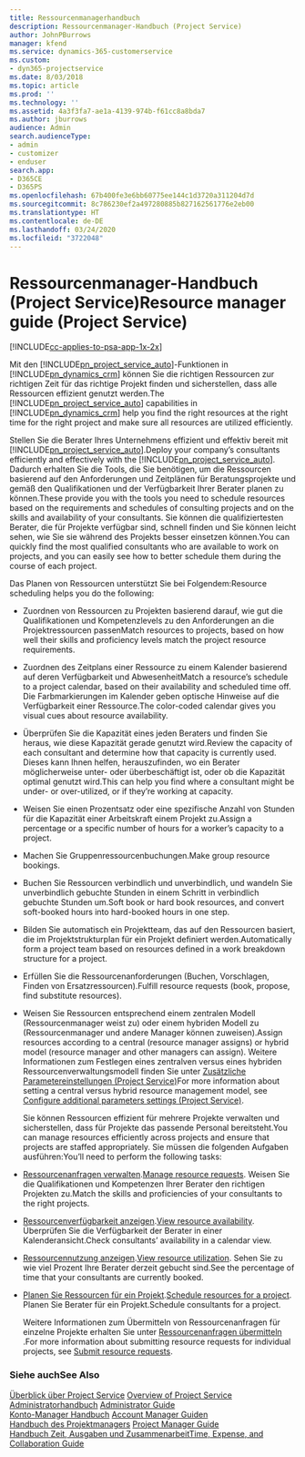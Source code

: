 ```yaml
---
title: Ressourcenmanagerhandbuch
description: Ressourcenmanager-Handbuch (Project Service)
author: JohnPBurrows
manager: kfend
ms.service: dynamics-365-customerservice
ms.custom:
- dyn365-projectservice
ms.date: 8/03/2018
ms.topic: article
ms.prod: ''
ms.technology: ''
ms.assetid: 4a3f3fa7-ae1a-4139-974b-f61cc8a8bda7
ms.author: jburrows
audience: Admin
search.audienceType:
- admin
- customizer
- enduser
search.app:
- D365CE
- D365PS
ms.openlocfilehash: 67b400fe3e6bb60775ee144c1d3720a311204d7d
ms.sourcegitcommit: 8c786230ef2a497280885b827162561776e2eb00
ms.translationtype: HT
ms.contentlocale: de-DE
ms.lasthandoff: 03/24/2020
ms.locfileid: "3722048"
---
```

# <a name="resource-manager-guide-project-service"></a><span data-ttu-id="13b78-103">Ressourcenmanager-Handbuch (Project Service)</span><span class="sxs-lookup"><span data-stu-id="13b78-103">Resource manager guide (Project Service)</span></span>

[!INCLUDE[cc-applies-to-psa-app-1x-2x](../includes/cc-applies-to-psa-app-1x-2x.md)]

<span data-ttu-id="13b78-104">Mit den [!INCLUDE[pn_project_service_auto](../includes/pn-project-service-auto.md)]-Funktionen in [!INCLUDE[pn_dynamics_crm](../includes/pn-dynamics-crm.md)] können Sie die richtigen Ressourcen zur richtigen Zeit für das richtige Projekt finden und sicherstellen, dass alle Ressourcen effizient genutzt werden.</span><span class="sxs-lookup"><span data-stu-id="13b78-104">The [!INCLUDE[pn_project_service_auto](../includes/pn-project-service-auto.md)] capabilities in [!INCLUDE[pn_dynamics_crm](../includes/pn-dynamics-crm.md)] help you find the right resources at the right time for the right project and make sure all resources are utilized efficiently.</span></span>  
  
 <span data-ttu-id="13b78-105">Stellen Sie die Berater Ihres Unternehmens effizient und effektiv bereit mit [!INCLUDE[pn_project_service_auto](../includes/pn-project-service-auto.md)].</span><span class="sxs-lookup"><span data-stu-id="13b78-105">Deploy your company’s consultants efficiently and effectively with the [!INCLUDE[pn_project_service_auto](../includes/pn-project-service-auto.md)].</span></span> <span data-ttu-id="13b78-106">Dadurch erhalten Sie die Tools, die Sie benötigen, um die Ressourcen basierend auf den Anforderungen und Zeitplänen für Beratungsprojekte und gemäß den Qualifikationen und der Verfügbarkeit Ihrer Berater planen zu können.</span><span class="sxs-lookup"><span data-stu-id="13b78-106">These provide you with the tools you need to schedule resources based on the requirements and schedules of consulting projects and on the skills and availability of your consultants.</span></span> <span data-ttu-id="13b78-107">Sie können die qualifiziertesten Berater, die für Projekte verfügbar sind, schnell finden und Sie können leicht sehen, wie Sie sie während des Projekts besser einsetzen können.</span><span class="sxs-lookup"><span data-stu-id="13b78-107">You can quickly find the most qualified consultants who are available to work on projects, and you can easily see how to better schedule them during the course of each project.</span></span>  
  
 <span data-ttu-id="13b78-108">Das Planen von Ressourcen unterstützt Sie bei Folgendem:</span><span class="sxs-lookup"><span data-stu-id="13b78-108">Resource scheduling helps you do the following:</span></span>  
  
- <span data-ttu-id="13b78-109">Zuordnen von Ressourcen zu Projekten basierend darauf, wie gut die Qualifikationen und Kompetenzlevels zu den Anforderungen an die Projektressourcen passen</span><span class="sxs-lookup"><span data-stu-id="13b78-109">Match resources to projects, based on how well their skills and proficiency levels match the project resource requirements.</span></span>  
  
- <span data-ttu-id="13b78-110">Zuordnen des Zeitplans einer Ressource zu einem Kalender basierend auf deren Verfügbarkeit und Abwesenheit</span><span class="sxs-lookup"><span data-stu-id="13b78-110">Match a resource’s schedule to a project calendar, based on their availability and scheduled time off.</span></span> <span data-ttu-id="13b78-111">Die Farbmarkierungen im Kalender geben optische Hinweise auf die Verfügbarkeit einer Ressource.</span><span class="sxs-lookup"><span data-stu-id="13b78-111">The color-coded calendar gives you visual cues about resource availability.</span></span>  
  
- <span data-ttu-id="13b78-112">Überprüfen Sie die Kapazität eines jeden Beraters und finden Sie heraus, wie diese Kapazität gerade genutzt wird.</span><span class="sxs-lookup"><span data-stu-id="13b78-112">Review the capacity of each consultant and determine how that capacity is currently used.</span></span> <span data-ttu-id="13b78-113">Dieses kann Ihnen helfen, herauszufinden, wo ein Berater möglicherweise unter- oder überbeschäftigt ist, oder ob die Kapazität optimal genutzt wird.</span><span class="sxs-lookup"><span data-stu-id="13b78-113">This can help you find where a consultant might be under- or over-utilized, or if they’re working at capacity.</span></span>  
  
- <span data-ttu-id="13b78-114">Weisen Sie einen Prozentsatz oder eine spezifische Anzahl von Stunden für die Kapazität einer Arbeitskraft einem Projekt zu.</span><span class="sxs-lookup"><span data-stu-id="13b78-114">Assign a percentage or a specific number of hours for a worker’s capacity to a project.</span></span>  
  
- <span data-ttu-id="13b78-115">Machen Sie Gruppenressourcenbuchungen.</span><span class="sxs-lookup"><span data-stu-id="13b78-115">Make group resource bookings.</span></span>  
  
- <span data-ttu-id="13b78-116">Buchen Sie Ressourcen verbindlich und unverbindlich, und wandeln Sie unverbindlich gebuchte Stunden in einem Schritt in verbindlich gebuchte Stunden um.</span><span class="sxs-lookup"><span data-stu-id="13b78-116">Soft book or hard book resources, and convert soft-booked hours into hard-booked hours in one step.</span></span>  
  
- <span data-ttu-id="13b78-117">Bilden Sie automatisch ein Projektteam, das auf den Ressourcen basiert, die im Projektstrukturplan für ein Projekt definiert werden.</span><span class="sxs-lookup"><span data-stu-id="13b78-117">Automatically form a project team based on resources defined in a work breakdown structure for a project.</span></span>  
  
- <span data-ttu-id="13b78-118">Erfüllen Sie die Ressourcenanforderungen (Buchen, Vorschlagen, Finden von Ersatzressourcen).</span><span class="sxs-lookup"><span data-stu-id="13b78-118">Fulfill resource requests (book, propose, find substitute resources).</span></span>  
  
- <span data-ttu-id="13b78-119">Weisen Sie Ressourcen entsprechend einem zentralen Modell (Ressourcenmanager weist zu) oder einem hybriden Modell zu (Ressourcenmanager und andere Manager können zuweisen).</span><span class="sxs-lookup"><span data-stu-id="13b78-119">Assign resources according to a central (resource manager assigns) or hybrid model (resource manager and other managers can assign).</span></span> <span data-ttu-id="13b78-120">Weitere Informationen zum Festlegen eines zentralven versus eines hybriden Ressourcenverwaltungsmodell finden Sie unter [Zusätzliche Parametereinstellungen (Project Service)](../project-service/configure-additional-parameters-settings.md)</span><span class="sxs-lookup"><span data-stu-id="13b78-120">For more information about setting a central versus hybrid resource management model, see [Configure additional parameters settings (Project Service)](../project-service/configure-additional-parameters-settings.md).</span></span>  
  
  <span data-ttu-id="13b78-121">Sie können Ressourcen effizient für mehrere Projekte verwalten und sicherstellen, dass für Projekte das passende Personal bereitsteht.</span><span class="sxs-lookup"><span data-stu-id="13b78-121">You can manage resources efficiently across projects and ensure that projects are staffed appropriately.</span></span> <span data-ttu-id="13b78-122">Sie müssen die folgenden Aufgaben ausführen:</span><span class="sxs-lookup"><span data-stu-id="13b78-122">You’ll need to perform the following tasks:</span></span>  
  
- <span data-ttu-id="13b78-123">[Ressourcenanfragen verwalten](../project-service/manage-resource-requests.md).</span><span class="sxs-lookup"><span data-stu-id="13b78-123">[Manage resource requests](../project-service/manage-resource-requests.md).</span></span> <span data-ttu-id="13b78-124">Weisen Sie die Qualifikationen und Kompetenzen Ihrer Berater den richtigen Projekten zu.</span><span class="sxs-lookup"><span data-stu-id="13b78-124">Match the skills and proficiencies of your consultants to the right projects.</span></span>  
  
- <span data-ttu-id="13b78-125">[Ressourcenverfügbarkeit anzeigen](../project-service/view-resource-availability.md).</span><span class="sxs-lookup"><span data-stu-id="13b78-125">[View resource availability](../project-service/view-resource-availability.md).</span></span> <span data-ttu-id="13b78-126">Überprüfen Sie die Verfügbarkeit der Berater in einer Kalenderansicht.</span><span class="sxs-lookup"><span data-stu-id="13b78-126">Check consultants’ availability in a calendar view.</span></span>  
  
- <span data-ttu-id="13b78-127">[Ressourcennutzung anzeigen](../project-service/view-resource-utilization.md).</span><span class="sxs-lookup"><span data-stu-id="13b78-127">[View resource utilization](../project-service/view-resource-utilization.md).</span></span> <span data-ttu-id="13b78-128">Sehen Sie zu wie viel Prozent Ihre Berater derzeit gebucht sind.</span><span class="sxs-lookup"><span data-stu-id="13b78-128">See the percentage of time that your consultants are currently booked.</span></span>  
  
- <span data-ttu-id="13b78-129">[Planen Sie Ressourcen für ein Projekt](../project-service/schedule-resources-project.md).</span><span class="sxs-lookup"><span data-stu-id="13b78-129">[Schedule resources for a project](../project-service/schedule-resources-project.md).</span></span> <span data-ttu-id="13b78-130">Planen Sie Berater für ein Projekt.</span><span class="sxs-lookup"><span data-stu-id="13b78-130">Schedule consultants for a project.</span></span>  
  
  <span data-ttu-id="13b78-131">Weitere Informationen zum Übermitteln von Ressourcenanfragen für einzelne Projekte erhalten Sie unter [Ressourcenanfragen übermitteln](../project-service/submit-resource-requests.md) .</span><span class="sxs-lookup"><span data-stu-id="13b78-131">For more information about submitting resource requests for individual projects, see [Submit resource requests](../project-service/submit-resource-requests.md).</span></span>  
  
### <a name="see-also"></a><span data-ttu-id="13b78-132">Siehe auch</span><span class="sxs-lookup"><span data-stu-id="13b78-132">See Also</span></span>  
 <span data-ttu-id="13b78-133">[Überblick über Project Service](../project-service/overview.md) </span><span class="sxs-lookup"><span data-stu-id="13b78-133">[Overview of Project Service](../project-service/overview.md) </span></span>  
 <span data-ttu-id="13b78-134">[Administratorhandbuch](../project-service/admin-guide.md) </span><span class="sxs-lookup"><span data-stu-id="13b78-134">[Administrator Guide](../project-service/admin-guide.md) </span></span>  
 <span data-ttu-id="13b78-135">[Konto-Manager Handbuch](../project-service/account-manager-guide.md) </span><span class="sxs-lookup"><span data-stu-id="13b78-135">[Account Manager Guiden](../project-service/account-manager-guide.md) </span></span>  
 <span data-ttu-id="13b78-136">[Handbuch des Projektmanagers](../project-service/project-manager-guide.md) </span><span class="sxs-lookup"><span data-stu-id="13b78-136">[Project Manager Guide](../project-service/project-manager-guide.md) </span></span>  
 [<span data-ttu-id="13b78-137">Handbuch Zeit, Ausgaben und Zusammenarbeit</span><span class="sxs-lookup"><span data-stu-id="13b78-137">Time, Expense, and Collaboration Guide</span></span>](../project-service/time-expense-collaboration-guide.md)
